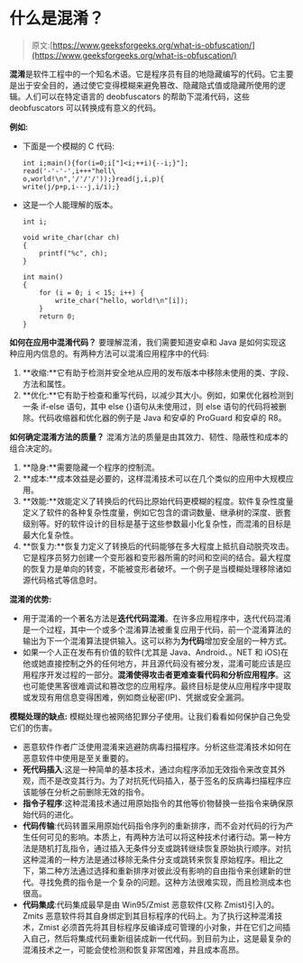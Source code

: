 # 什么是混淆？

> 原文:[https://www.geeksforgeeks.org/what-is-obfuscation/](https://www.geeksforgeeks.org/what-is-obfuscation/)

**混淆**是软件工程中的一个知名术语。它是程序员有目的地隐藏编写的代码。它主要是出于安全目的，通过使它变得模糊来避免篡改、隐藏隐式值或隐藏所使用的逻辑。人们可以在特定语言的 deobfuscators 的帮助下混淆代码，这些 deobfuscators 可以转换成有意义的代码。

**例如:**

*   下面是一个模糊的 C 代码:

    ```
    int i;main(){for(i=0;i["]<i;++i){--i;}"];
    read('-'-'-',i+++"hell\
    o,world!\n",'/'/'/'));}read(j,i,p){
    write(j/p+p,i---j,i/i);} 
    ```

*   这是一个人能理解的版本。

    ```
    int i;

    void write_char(char ch)
    {
        printf("%c", ch);
    }

    int main()
    {
        for (i = 0; i < 15; i++) {
            write_char("hello, world!\n"[i]);
        }
        return 0;
    }
    ```

**如何在应用中混淆代码？**
要理解混淆，我们需要知道安卓和 Java 是如何实现这种应用内信息的。有两种方法可以混淆应用程序中的代码:

1.  **收缩:**它有助于检测并安全地从应用的发布版本中移除未使用的类、字段、方法和属性。
2.  **优化:**它有助于检查和重写代码，以减少其大小。例如，如果优化器检测到一条 if-else 语句，其中 else {}语句从未使用过，则 else 语句的代码将被删除。代码收缩器和优化器的例子是 Java 和安卓的 ProGuard 和安卓的 R8。

**如何确定混淆方法的质量？**
混淆方法的质量是由其效力、韧性、隐蔽性和成本的组合决定的。

1.  **隐身:**需要隐藏一个程序的控制流。
2.  **成本:**成本效益是必要的，这样混淆技术可以在几个类似的应用中大规模应用。
3.  **效能:**效能定义了转换后的代码比原始代码更模糊的程度。软件复杂性度量定义了软件的各种复杂性度量，例如它包含的谓词数量、继承树的深度、嵌套级别等。好的软件设计的目标是基于这些参数最小化复杂性，而混淆的目标是最大化复杂性。
4.  **恢复力:**恢复力定义了转换后的代码能够在多大程度上抵抗自动脱壳攻击。它是程序员努力创建一个变形器和变形器所需的时间和空间的结合。最大程度的恢复力是单向的转变，不能被变形者破坏。一个例子是当模糊处理移除诸如源代码格式等信息时。

**混淆的优势:**

*   用于混淆的一个著名方法是**迭代代码混淆**。在许多应用程序中，迭代代码混淆是一个过程，其中一个或多个混淆算法被重复应用于代码，前一个混淆算法的输出为下一个混淆算法提供输入。这可以称为**为代码**增加安全层的一种方式。
*   如果一个人正在发布有价值的软件(尤其是 Java、Android、。NET 和 iOS)在他或她直接控制之外的任何地方，并且源代码没有被分发，混淆可能应该是应用程序开发过程的一部分。**混淆使得攻击者更难查看代码和分析应用程序**。这也可能使黑客很难调试和篡改您的应用程序。最终目标是使从应用程序中提取或发现有用信息变得困难，例如商业秘密(IP)、凭据或安全漏洞。

**模糊处理的缺点:**
模糊处理也被网络犯罪分子使用。让我们看看如何保护自己免受它们的伤害。

*   恶意软件作者广泛使用混淆来逃避防病毒扫描程序。分析这些混淆技术如何在恶意软件中使用是至关重要的。
*   **死代码插入**:这是一种简单的基本技术，通过向程序添加无效指令来改变其外观，而不是改变其行为。为了对抗死代码插入，基于签名的反病毒扫描程序应该能够在分析之前删除无效的指令。
*   **指令子程序**:这种混淆技术通过用原始指令的其他等价物替换一些指令来确保原始代码的进化。
*   **代码传输**:代码转置采用原始代码指令序列的重新排序，而不会对代码的行为产生任何可见的影响。本质上，有两种方法可以将这种技术付诸行动。第一种方法是随机打乱指令，通过插入无条件分支或跳转继续恢复原始执行顺序。对抗这种混淆的一种方法是通过移除无条件分支或跳转来恢复原始程序。相比之下，第二种方法通过选择和重新排序对彼此没有影响的自由指令来创建新的世代。寻找免费的指令是一个复杂的问题。这种方法很难实现，而且检测成本也很高。
*   **代码集成**:代码集成最早是由 Win95/Zmist 恶意软件(又称 Zmist)引入的。Zmits 恶意软件将其自身绑定到其目标程序的代码上。为了执行这种混淆技术，Zmist 必须首先将其目标程序反编译成可管理的小对象，并在它们之间插入自己，然后将集成代码重新组装成新一代代码。到目前为止，这是最复杂的混淆技术之一，可能会使检测和恢复非常困难，并且成本高昂。
